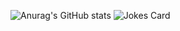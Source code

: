 ![Anurag's GitHub stats](https://github-readme-stats.vercel.app/api?username=Lolo20020803&show_icons=true&theme=tokyonight)
![Jokes Card](https://readme-jokes.vercel.app/api)

<!--
**Lolo20020803/Lolo20020803** is a ✨ _special_ ✨ repository because its `README.md` (this file) appears on your GitHub profile.

Here are some ideas to get you started:

- 🔭 I’m currently working on ...
- 🌱 I’m currently learning ...
- 👯 I’m looking to collaborate on ...
- 🤔 I’m looking for help with ...
- 💬 Ask me about ...
- 📫 How to reach me: ...
- 😄 Pronouns: ...
- ⚡ Fun fact: ...
-->
